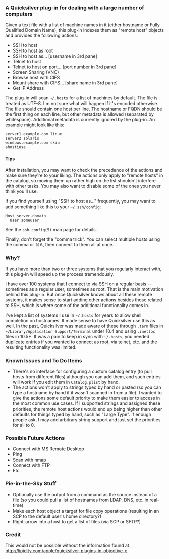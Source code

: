 ### A Quicksilver plug-in for dealing with a large number of computers ###

Given a text file with a list of machine names in it (either hostname or Fully Qualified Domain Name), this plug-in indexes them as "remote host" objects and provides the following actions:

  * SSH to host
  * SSH to host as root
  * SSH to host as… [username in 3rd pane]
  * Telnet to host
  * Telnet to host on port… [port number in 3rd pane]
  * Screen Sharing (VNC)
  * Browse host with CIFS
  * Mount share with CIFS… [share name in 3rd pane]
  * Get IP Address

The plug-in will scan `~/.hosts` for a list of machines by default. The file is treated as UTF-8. I'm not sure what will happen if it's encoded otherwise. The file should contain one host per line. The hostname or FQDN should be the first thing on each line, but other metadata is allowed (separated by whitespace). Additional metadata is currently ignored by the plug-in. An example might look like this:

    server1.example.com linux
    server2 solaris
    windows.example.com skip
    ahostiuse

#### Tips ####

After installation, you may want to check the precedence of the actions and make sure they're to your liking. The actions only apply to "remote hosts" in the catalog, so moving them up rather high on the list shouldn't interfere with other tasks. You may also want to disable some of the ones you never think you'll use.

If you find yourself using "SSH to host as…" frequently, you may want to add something like this to your `~/.ssh/config`:

    Host server.domain
      User someuser

See the `ssh_config(5)` man page for details.

Finally, don't forget the "comma trick". You can select multiple hosts using the comma or ⌘A, then connect to them all at once.

### Why? ###

If you have more than two or three systems that you regularly interact with, this plug-in will speed up the process tremendously.

I have over 100 systems that I connect to via SSH on a regular basis -- sometimes as a regular user, sometimes as root. That is the main motivation behind this plug-in. But once Quicksilver knows about all these remote systems, it makes sense to start adding other actions besides those related to SSH, which is where some of the additional functionality comes in.

I've kept a list of systems I use in `~/.hosts` for years to allow shell completion on hostnames. It made sense to have Quicksilver use this as well. In the past, Quicksilver was made aware of these through `.term` files in `~/Library/Application Support/Terminal` under 10.4 and using `.inetloc` files in 10.5+. It was a pain to keep in sync with `~/.hosts`, you needed duplicate entries if you wanted to connect as root, via telnet, etc. and the resulting functionality was limited.

### Known Issues and To Do Items ###

  * There's no interface for configuring a custom catalog entry (to pull hosts from different files) although you can add them, and such entries will work if you edit them in `Catalog.plist` by hand.
  * The actions won't apply to strings typed by hand or pasted (so you can type a hostname by hand if it wasn't scanned in from a file). I wanted to give the actions some default priority to make them easier to access in the most common use cases. If I supported strings and assigned these priorities, the remote host actions would end up being higher than other defaults for things typed by hand, such as "Large Type". If enough people ask, I may add arbitrary string support and just set the priorities for all to 0.

### Possible Future Actions ###

  * Connect with MS Remote Desktop
  * Ping
  * Scan with nmap
  * Connect with FTP
  * Etc.

### Pie-in-the-Sky Stuff ###

  * Optionally use the output from a command as the source instead of a file
    (so you could pull a list of hostnames from LDAP, DNS, etc. in real-time)
  * Make each host object a target for file copy operations
    (resulting in an SCP to the default user's home directory?)
  * Right-arrow into a host to get a list of files (via SCP or SFTP?)

### Credit ###

This would not be possible without the information found at <http://lipidity.com/apple/quicksilver-plugins-in-objective-c>.
